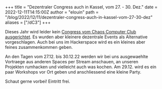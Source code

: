 +++
title = "Dezentraler Congress auch in Kassel, vom 27. - 30. Dez."
date = 2022-12-11T14:15:00Z
author = "elouin"
path = "/blog/2022/12/11/dezentraler-congress-auch-in-kassel-vom-27-30-dez"
aliases = ["/dC3"]
+++

Dieses Jahr wird leider kein [Congress vom Chaos Computer Club ausgerichtet](https://www.ccc.de/de/updates/2022/no-congress-2022). Es wurden aber kleinere dezentrale Events als Alternative vorgeschlagen. Auch bei uns im Hackerspace wird es ein kleines aber feines zusammenkommen geben.

An den Tagen vom 27.12. bis 30.12.22 werden wir bei uns ausgewaehlte Vortraege aus anderen Spaces per Stream anschauen, an unseren Projekten rumhacken und vielleicht auch was kochen. Am 29.12. wird es ein paar Workshops vor Ort geben und anschliessend eine kleine Party.

Schaut gerne vorbei! Eintritt frei.